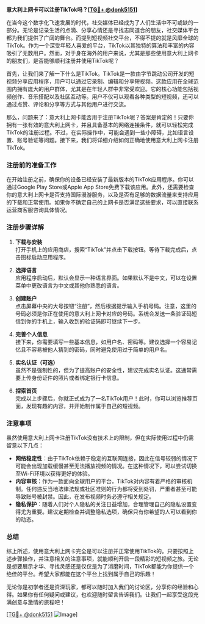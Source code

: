 **意大利上网卡可以注册TikTok吗？[[TG💪+ @donk5151](https://t.me/s/donk5151)]**

在当今这个数字化飞速发展的时代，社交媒体已经成为了人们生活中不可或缺的一部分。无论是记录生活的点滴、分享心情还是寻找志同道合的朋友，社交媒体平台都为我们提供了广阔的舞台。而提到短视频社交平台，不得不提的就是风靡全球的TikTok。作为一个深受年轻人喜爱的平台，TikTok以其独特的算法和丰富的内容吸引了无数用户。然而，对于身在海外的用户来说，尤其是那些使用意大利上网卡的朋友们，是否能够顺利注册并使用TikTok呢？

首先，让我们来了解一下什么是TikTok。TikTok是一款由字节跳动公司开发的短视频分享应用程序，用户可以通过它录制、编辑和分享短视频。这款应用在全球范围内拥有庞大的用户群体，尤其是在年轻人群中非常受欢迎。它的核心功能包括视频创作、音乐搭配以及社区互动等。用户不仅可以观看各种类型的短视频，还可以通过点赞、评论和分享等方式与其他用户进行交流。

那么，问题来了：意大利上网卡能否用于注册TikTok呢？答案是肯定的！只要你拥有一张有效的意大利上网卡，并且具备基本的网络连接条件，就可以轻松完成TikTok的注册过程。不过，在实际操作中，可能会遇到一些小障碍，比如语言设置、账号验证等问题。接下来，我们将详细介绍如何正确地使用意大利上网卡注册TikTok。

### 注册前的准备工作

在开始注册之前，确保你的设备已经安装了最新版本的TikTok应用程序。你可以通过Google Play Store或Apple App Store免费下载该应用。此外，还需要检查你的意大利上网卡是否支持国际漫游服务，以及是否有足够的数据流量来支持应用的下载和正常使用。如果你不确定自己的上网卡是否满足这些要求，可以直接联系运营商客服咨询具体情况。

### 注册步骤详解

1. **下载与安装**  
   打开手机上的应用商店，搜索“TikTok”并点击下载按钮。等待下载完成后，点击图标启动应用程序。

2. **选择语言**  
   应用程序启动后，默认会显示一种语言界面。如果默认不是中文，可以在设置菜单中更改语言为中文或其他你熟悉的语言。

3. **创建账户**  
   点击屏幕中央的大号按钮“注册”，然后根据提示输入手机号码。注意，这里的号码必须是你正在使用的意大利上网卡对应的号码。系统会发送一条验证码短信到你的手机上，输入收到的验证码即可继续下一步。

4. **完善个人信息**  
   接下来，你需要填写一些基本信息，如用户名、密码等。建议选择一个容易记忆且不容易被他人猜到的密码，同时避免使用过于简单的用户名。

5. **实名认证（可选）**  
   虽然不是强制性的，但为了提高账户的安全性，建议完成实名认证。这通常需要上传身份证件的照片或者绑定银行卡信息。

6. **探索首页**  
   完成以上步骤后，你就正式成为了一名TikTok用户！此时，你可以浏览推荐页面，发现有趣的内容，并开始制作属于自己的短视频。

### 注意事项

虽然使用意大利上网卡注册TikTok没有技术上的限制，但在实际使用过程中仍需留意以下几点：

- **网络稳定性**：由于TikTok依赖于稳定的互联网连接，因此在信号较弱的情况下可能会出现加载缓慢甚至无法播放视频的情况。在这种情况下，可以尝试切换至Wi-Fi环境以获得更好的体验。
- **内容审核**：作为一款面向全球用户的平台，TikTok对内容有着严格的审核机制。任何违反当地法律法规或社区准则的行为都将受到处罚，严重者甚至可能导致账号被封禁。因此，在发布视频时务必遵守相关规定。
- **隐私保护**：随着人们对个人隐私的关注日益增加，合理管理自己的隐私设置变得尤为重要。建议定期检查并调整隐私选项，确保只有你希望的人可以看到你的动态。

### 总结

综上所述，使用意大利上网卡完全是可以注册并正常使用TikTok的。只要按照上述步骤操作，并注意相关的注意事项，就能顺利开启一段精彩的短视频之旅。无论是想要展示才华、寻找灵感还是仅仅是为了消磨时间，TikTok都能为你提供一个绝佳的平台。希望大家都能在这个平台上找到属于自己的乐趣！

无论你是初学者还是资深玩家，都可以随时加入我们的讨论区，分享你的经验和心得。如果你有任何疑问或建议，也欢迎随时留言告诉我们。让我们一起享受这段充满创意与激情的旅程吧！

[[TG💪+ @donk5151](https://t.me/s/donk5151) ![Image](https://i.postimg.cc/rwNCRYN7/Snipaste-2025-04-30-17-27-05.png)]
